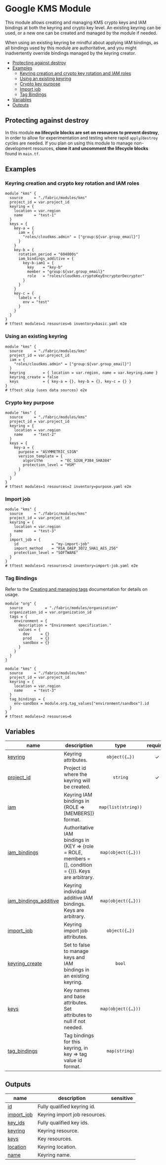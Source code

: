 # Google KMS Module

This module allows creating and managing KMS crypto keys and IAM bindings at both the keyring and crypto key level. An existing keyring can be used, or a new one can be created and managed by the module if needed.

When using an existing keyring be mindful about applying IAM bindings, as all bindings used by this module are authoritative, and you might inadvertently override bindings managed by the keyring creator.

<!-- BEGIN TOC -->
- [Protecting against destroy](#protecting-against-destroy)
- [Examples](#examples)
  - [Keyring creation and crypto key rotation and IAM roles](#keyring-creation-and-crypto-key-rotation-and-iam-roles)
  - [Using an existing keyring](#using-an-existing-keyring)
  - [Crypto key purpose](#crypto-key-purpose)
  - [Import job](#import-job)
  - [Tag Bindings](#tag-bindings)
- [Variables](#variables)
- [Outputs](#outputs)
<!-- END TOC -->

## Protecting against destroy

In this module **no lifecycle blocks are set on resources to prevent destroy**, in order to allow for experimentation and testing where rapid `apply`/`destroy` cycles are needed. If you plan on using this module to manage non-development resources, **clone it and uncomment the lifecycle blocks** found in `main.tf`.

## Examples

### Keyring creation and crypto key rotation and IAM roles

```hcl
module "kms" {
  source     = "./fabric/modules/kms"
  project_id = var.project_id
  keyring = {
    location = var.region
    name     = "test-1"
  }
  keys = {
    key-a = {
      iam = {
        "roles/cloudkms.admin" = ["group:${var.group_email}"]
      }
    }
    key-b = {
      rotation_period = "604800s"
      iam_bindings_additive = {
        key-b-iam1 = {
          key    = "key-b"
          member = "group:${var.group_email}"
          role   = "roles/cloudkms.cryptoKeyEncrypterDecrypter"
        }
      }
    }
    key-c = {
      labels = {
        env = "test"
      }
    }
  }
}
# tftest modules=1 resources=6 inventory=basic.yaml e2e
```

### Using an existing keyring

```hcl
module "kms" {
  source     = "./fabric/modules/kms"
  project_id = var.project_id
  iam = {
    "roles/cloudkms.admin" = ["group:${var.group_email}"]
  }
  keyring        = { location = var.region, name = var.keyring.name }
  keyring_create = false
  keys           = { key-a = {}, key-b = {}, key-c = {} }
}
# tftest skip (uses data sources) e2e
```

### Crypto key purpose

```hcl
module "kms" {
  source     = "./fabric/modules/kms"
  project_id = var.project_id
  keyring = {
    location = var.region
    name     = "test-2"
  }
  keys = {
    key-a = {
      purpose = "ASYMMETRIC_SIGN"
      version_template = {
        algorithm        = "EC_SIGN_P384_SHA384"
        protection_level = "HSM"
      }
    }
  }
}
# tftest modules=1 resources=2 inventory=purpose.yaml e2e
```

### Import job

```hcl
module "kms" {
  source     = "./fabric/modules/kms"
  project_id = var.project_id
  keyring = {
    location = var.region
    name     = "test-3"
  }
  import_job = {
    id               = "my-import-job"
    import_method    = "RSA_OAEP_3072_SHA1_AES_256"
    protection_level = "SOFTWARE"
  }
}
# tftest modules=1 resources=2 inventory=import-job.yaml e2e
```

### Tag Bindings

Refer to the [Creating and managing tags](https://cloud.google.com/resource-manager/docs/tags/tags-creating-and-managing) documentation for details on usage.

```hcl
module "org" {
  source          = "./fabric/modules/organization"
  organization_id = var.organization_id
  tags = {
    environment = {
      description = "Environment specification."
      values = {
        dev     = {}
        prod    = {}
        sandbox = {}
      }
    }
  }
}

module "kms" {
  source     = "./fabric/modules/kms"
  project_id = var.project_id
  keyring = {
    location = var.region
    name     = "test-3"
  }
  tag_bindings = {
    env-sandbox = module.org.tag_values["environment/sandbox"].id
  }
}
# tftest modules=2 resources=6
```

<!-- BEGIN TFDOC -->
## Variables

| name | description | type | required | default |
|---|---|:---:|:---:|:---:|
| [keyring](variables.tf#L64) | Keyring attributes. | <code title="object&#40;&#123;&#10;  location &#61; string&#10;  name     &#61; string&#10;&#125;&#41;">object&#40;&#123;&#8230;&#125;&#41;</code> | ✓ |  |
| [project_id](variables.tf#L114) | Project id where the keyring will be created. | <code>string</code> | ✓ |  |
| [iam](variables.tf#L17) | Keyring IAM bindings in {ROLE => [MEMBERS]} format. | <code>map&#40;list&#40;string&#41;&#41;</code> |  | <code>&#123;&#125;</code> |
| [iam_bindings](variables.tf#L24) | Authoritative IAM bindings in {KEY => {role = ROLE, members = [], condition = {}}}. Keys are arbitrary. | <code title="map&#40;object&#40;&#123;&#10;  members &#61; list&#40;string&#41;&#10;  role    &#61; string&#10;  condition &#61; optional&#40;object&#40;&#123;&#10;    expression  &#61; string&#10;    title       &#61; string&#10;    description &#61; optional&#40;string&#41;&#10;  &#125;&#41;&#41;&#10;&#125;&#41;&#41;">map&#40;object&#40;&#123;&#8230;&#125;&#41;&#41;</code> |  | <code>&#123;&#125;</code> |
| [iam_bindings_additive](variables.tf#L39) | Keyring individual additive IAM bindings. Keys are arbitrary. | <code title="map&#40;object&#40;&#123;&#10;  member &#61; string&#10;  role   &#61; string&#10;  condition &#61; optional&#40;object&#40;&#123;&#10;    expression  &#61; string&#10;    title       &#61; string&#10;    description &#61; optional&#40;string&#41;&#10;  &#125;&#41;&#41;&#10;&#125;&#41;&#41;">map&#40;object&#40;&#123;&#8230;&#125;&#41;&#41;</code> |  | <code>&#123;&#125;</code> |
| [import_job](variables.tf#L54) | Keyring import job attributes. | <code title="object&#40;&#123;&#10;  id               &#61; string&#10;  import_method    &#61; string&#10;  protection_level &#61; string&#10;&#125;&#41;">object&#40;&#123;&#8230;&#125;&#41;</code> |  | <code>null</code> |
| [keyring_create](variables.tf#L72) | Set to false to manage keys and IAM bindings in an existing keyring. | <code>bool</code> |  | <code>true</code> |
| [keys](variables.tf#L78) | Key names and base attributes. Set attributes to null if not needed. | <code title="map&#40;object&#40;&#123;&#10;  destroy_scheduled_duration    &#61; optional&#40;string&#41;&#10;  rotation_period               &#61; optional&#40;string&#41;&#10;  labels                        &#61; optional&#40;map&#40;string&#41;&#41;&#10;  purpose                       &#61; optional&#40;string, &#34;ENCRYPT_DECRYPT&#34;&#41;&#10;  skip_initial_version_creation &#61; optional&#40;bool, false&#41;&#10;  version_template &#61; optional&#40;object&#40;&#123;&#10;    algorithm        &#61; string&#10;    protection_level &#61; optional&#40;string, &#34;SOFTWARE&#34;&#41;&#10;  &#125;&#41;&#41;&#10;  iam &#61; optional&#40;map&#40;list&#40;string&#41;&#41;, &#123;&#125;&#41;&#10;  iam_bindings &#61; optional&#40;map&#40;object&#40;&#123;&#10;    members &#61; list&#40;string&#41;&#10;    role    &#61; string&#10;    condition &#61; optional&#40;object&#40;&#123;&#10;      expression  &#61; string&#10;      title       &#61; string&#10;      description &#61; optional&#40;string&#41;&#10;    &#125;&#41;&#41;&#10;  &#125;&#41;&#41;, &#123;&#125;&#41;&#10;  iam_bindings_additive &#61; optional&#40;map&#40;object&#40;&#123;&#10;    member &#61; string&#10;    role   &#61; string&#10;    condition &#61; optional&#40;object&#40;&#123;&#10;      expression  &#61; string&#10;      title       &#61; string&#10;      description &#61; optional&#40;string&#41;&#10;    &#125;&#41;&#41;&#10;  &#125;&#41;&#41;, &#123;&#125;&#41;&#10;&#125;&#41;&#41;">map&#40;object&#40;&#123;&#8230;&#125;&#41;&#41;</code> |  | <code>&#123;&#125;</code> |
| [tag_bindings](variables.tf#L119) | Tag bindings for this keyring, in key => tag value id format. | <code>map&#40;string&#41;</code> |  | <code>&#123;&#125;</code> |

## Outputs

| name | description | sensitive |
|---|---|:---:|
| [id](outputs.tf#L17) | Fully qualified keyring id. |  |
| [import_job](outputs.tf#L26) | Keyring import job resources. |  |
| [key_ids](outputs.tf#L35) | Fully qualified key ids. |  |
| [keyring](outputs.tf#L47) | Keyring resource. |  |
| [keys](outputs.tf#L56) | Key resources. |  |
| [location](outputs.tf#L65) | Keyring location. |  |
| [name](outputs.tf#L74) | Keyring name. |  |
<!-- END TFDOC -->
